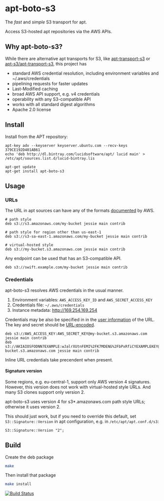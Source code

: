 # apt-boto-s3

The *fast* and *simple* S3 transport for apt.

Access S3-hosted apt repositories via the AWS APIs.

## Why apt-boto-s3?

While there are alternative apt transports for S3, like [apt-transport-s3](https://github.com/BashtonLtd/apt-transport-s3) or [apt-s3/apt-transport-s3](https://github.com/castlabs/apt-s3), this project has

* standard AWS credential resolution, including environment variables and ~/.aws/credentials
* pipelining requests for faster updates
* Last-Modified caching
* broad AWS API support, e.g. v4 credentials
* operability with any S3-compatible API
* works with all standard digest algorithms
* Apache 2.0 license

## Install

Install from the APT repository:

```
apt-key adv --keyserver keyserver.ubuntu.com --recv-keys 379CE192D401AB61
echo 'deb http://dl.bintray.com/lucidsoftware/apt/ lucid main' > /etc/apt/sources.list.d/lucid-bintray.lis

apt-get update
apt-get install apt-boto-s3
```

## Usage

### URLs

The URL in apt sources can have any of the formats [documented](http://docs.aws.amazon.com/AmazonS3/latest/dev/UsingBucket.html#access-bucket-intro) by AWS.

```
# path style
deb s3://s3.amazonaws.com/my-bucket jessie main contrib

# path style for region other than us-east-1
deb s3://s3-sa-east-1.amazonaws.com/my-bucket jessie main contrib

# virtual-hosted style
deb s3://my-bucket.s3.amazonaws.com jessie main contrib
```

Any endpoint can be used that has an S3-compatible API.

```
deb s3://swift.example.com/my-bucket jessie main contrib
```

### Credentials

apt-boto-s3 resolves AWS credentials in the usual manner.

1. Environment variables: `AWS_ACCESS_KEY_ID` and `AWS_SECRET_ACCESS_KEY`
1. Credentials file: `~/.aws/credentials`
1. Instance metadata: http://169.254.169.254

Credentials may be also be specified in in the [user information](https://tools.ietf.org/html/rfc3986#section-3.2.1) of the URL. The key and secret should be [URL-encoded](https://tools.ietf.org/html/rfc3986#section-2.1).

```
deb s3://AWS_ACCESS_KEY:AWS_SECRET_KEY@my-bucket.s3.amazonaws.com jessie main contrib
deb s3://AKIAIOSFODNN7EXAMPLE:wJalrXUtnFEMI%2FK7MDENG%2FbPxRfiCYEXAMPLEKEY@my-bucket.s3.amazonaws.com jessie main contrib
```

Inline URL credentials take precendent when present.

#### Signature version

Some regions, e.g. eu-central-1, support only AWS version 4 signatures. However, this version does not work with virtual-hosted style URLs. And many S3 clones support only version 2.

apt-boto-s3 uses version 4 for s3*.amazonaws.com path style URLs; otherwise it uses version 2.

This should just work, but if you need to override this default, set `S3::Signature::Version` in apt configuration, e.g. in `/etc/apt/apt.conf.d/s3`:

```
S3::Signature::Version "2";
```

## Build

Create the deb package

```sh
make
```

Then install that package

```sh
make install
```

[![Build Status](https://travis-ci.org/lucidsoftware/apt-boto-s3.svg?branch=master)](https://travis-ci.org/lucidsoftware/apt-boto-s3)
